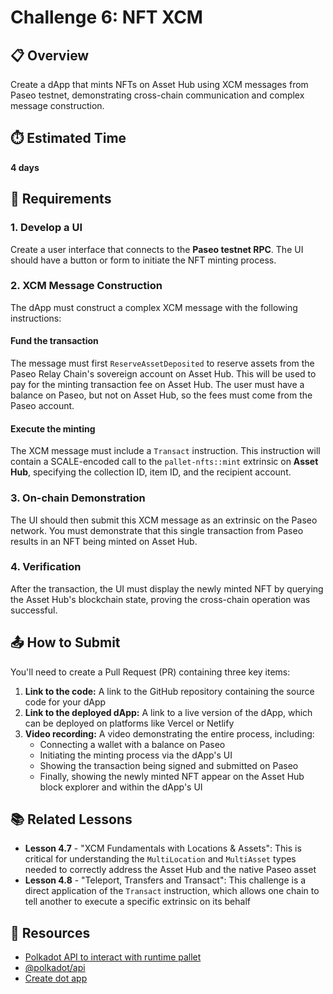 # Challenge 6: NFT XCM

## 📋 Overview
Create a dApp that mints NFTs on Asset Hub using XCM messages from Paseo testnet, demonstrating cross-chain communication and complex message construction.

## ⏱️ Estimated Time
**4 days**

## 🎯 Requirements

### 1. Develop a UI
Create a user interface that connects to the **Paseo testnet RPC**. The UI should have a button or form to initiate the NFT minting process.

### 2. XCM Message Construction
The dApp must construct a complex XCM message with the following instructions:

#### Fund the transaction
The message must first `ReserveAssetDeposited` to reserve assets from the Paseo Relay Chain's sovereign account on Asset Hub. This will be used to pay for the minting transaction fee on Asset Hub. The user must have a balance on Paseo, but not on Asset Hub, so the fees must come from the Paseo account.

#### Execute the minting
The XCM message must include a `Transact` instruction. This instruction will contain a SCALE-encoded call to the `pallet-nfts::mint` extrinsic on **Asset Hub**, specifying the collection ID, item ID, and the recipient account.

### 3. On-chain Demonstration
The UI should then submit this XCM message as an extrinsic on the Paseo network. You must demonstrate that this single transaction from Paseo results in an NFT being minted on Asset Hub.

### 4. Verification
After the transaction, the UI must display the newly minted NFT by querying the Asset Hub's blockchain state, proving the cross-chain operation was successful.

## 📤 How to Submit

You'll need to create a Pull Request (PR) containing three key items:

1. **Link to the code:** A link to the GitHub repository containing the source code for your dApp
2. **Link to the deployed dApp:** A link to a live version of the dApp, which can be deployed on platforms like Vercel or Netlify
3. **Video recording:** A video demonstrating the entire process, including:
   - Connecting a wallet with a balance on Paseo
   - Initiating the minting process via the dApp's UI
   - Showing the transaction being signed and submitted on Paseo
   - Finally, showing the newly minted NFT appear on the Asset Hub block explorer and within the dApp's UI

## 📚 Related Lessons

- **Lesson 4.7** - "XCM Fundamentals with Locations & Assets": This is critical for understanding the `MultiLocation` and `MultiAsset` types needed to correctly address the Asset Hub and the native Paseo asset
- **Lesson 4.8** - "Teleport, Transfers and Transact": This challenge is a direct application of the `Transact` instruction, which allows one chain to tell another to execute a specific extrinsic on its behalf

## 🔗 Resources


- [Polkadot API to interact with runtime pallet](https://papi.how/)
- [@polkadot/api](https://www.npmjs.com/package/@polkadot/api)
- [Create dot app](https://github.com/preschian/create-dot-app)
    